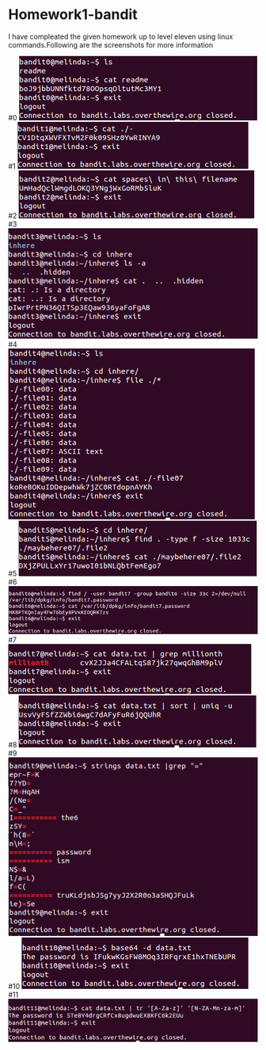 # Homework1-bandit
I have compleated the given homework up to level eleven using linux commands.Following are the screenshots for more information

#0 ![Alt text](https://github.com/imra1/Homework1-bandit/blob/master/bandit0.png?raw=true "Bandit0")
#1 ![Alt text](https://github.com/imra1/Homework1-bandit/blob/master/bandit1.png?raw=true "Bandit1")
#2 ![Alt text](https://github.com/imra1/Homework1-bandit/blob/master/bandit2.png?raw=true "Bandit2")
#3 ![Alt text](https://github.com/imra1/Homework1-bandit/blob/master/bandit3.png?raw=true "Bandit3")
#4 ![Alt text](https://github.com/imra1/Homework1-bandit/blob/master/bandit4.png?raw=true "Bandit4")
#5 ![Alt text](https://github.com/imra1/Homework1-bandit/blob/master/bandit5.png?raw=true "Bandit5")
#6 ![Alt text](https://github.com/imra1/Homework1-bandit/blob/master/bandit6.png?raw=true "Bandit6")
#7 ![Alt text](https://github.com/imra1/Homework1-bandit/blob/master/bandit7.png?raw=true "Bandit7")
#8 ![Alt text](https://github.com/imra1/Homework1-bandit/blob/master/bandit8.png?raw=true "Bandit8")
#9 ![Alt text](https://github.com/imra1/Homework1-bandit/blob/master/bandit9.png?raw=true "Bandit9")
#10 ![Alt text](https://github.com/imra1/Homework1-bandit/blob/master/bandit10.png?raw=true "Bandit10")
#11 ![Alt text](https://github.com/imra1/Homework1-bandit/blob/master/bandit11.png?raw=true "Bandit11")

